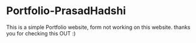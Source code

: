 # Portfolio-PrasadHadshi
This is a simple Portfolio website, form not working on this website.
thanks you for checking this OUT :)
